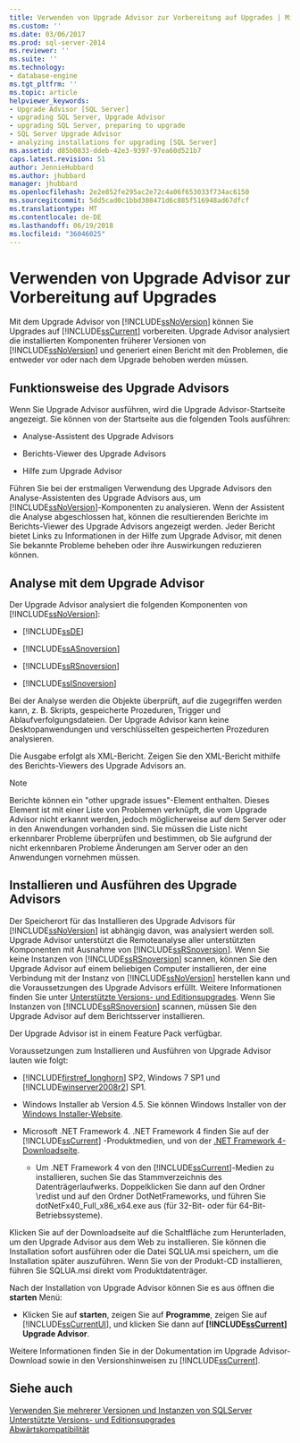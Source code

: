 ```yaml
---
title: Verwenden von Upgrade Advisor zur Vorbereitung auf Upgrades | Microsoft Docs
ms.custom: ''
ms.date: 03/06/2017
ms.prod: sql-server-2014
ms.reviewer: ''
ms.suite: ''
ms.technology:
- database-engine
ms.tgt_pltfrm: ''
ms.topic: article
helpviewer_keywords:
- Upgrade Advisor [SQL Server]
- upgrading SQL Server, Upgrade Advisor
- upgrading SQL Server, preparing to upgrade
- SQL Server Upgrade Advisor
- analyzing installations for upgrading [SQL Server]
ms.assetid: d85b0833-ddeb-42e3-9397-97ea60d521b7
caps.latest.revision: 51
author: JennieHubbard
ms.author: jhubbard
manager: jhubbard
ms.openlocfilehash: 2e2e852fe295ac2e72c4a06f653033f734ac6150
ms.sourcegitcommit: 5dd5cad0c1bbd308471d6c885f516948ad67dfcf
ms.translationtype: MT
ms.contentlocale: de-DE
ms.lasthandoff: 06/19/2018
ms.locfileid: "36046025"
---
```

# <a name="use-upgrade-advisor-to-prepare-for-upgrades"></a>Verwenden von Upgrade Advisor zur Vorbereitung auf Upgrades
  Mit dem Upgrade Advisor von [!INCLUDE[ssNoVersion](../../includes/ssnoversion-md.md)] können Sie Upgrades auf [!INCLUDE[ssCurrent](../../includes/sscurrent-md.md)] vorbereiten. Upgrade Advisor analysiert die installierten Komponenten früherer Versionen von [!INCLUDE[ssNoVersion](../../includes/ssnoversion-md.md)] und generiert einen Bericht mit den Problemen, die entweder vor oder nach dem Upgrade behoben werden müssen.  
  
## <a name="how-upgrade-advisor-works"></a>Funktionsweise des Upgrade Advisors  
 Wenn Sie Upgrade Advisor ausführen, wird die Upgrade Advisor-Startseite angezeigt. Sie können von der Startseite aus die folgenden Tools ausführen:  
  
-   Analyse-Assistent des Upgrade Advisors  
  
-   Berichts-Viewer des Upgrade Advisors  
  
-   Hilfe zum Upgrade Advisor  
  
 Führen Sie bei der erstmaligen Verwendung des Upgrade Advisors den Analyse-Assistenten des Upgrade Advisors aus, um [!INCLUDE[ssNoVersion](../../includes/ssnoversion-md.md)]-Komponenten zu analysieren. Wenn der Assistent die Analyse abgeschlossen hat, können die resultierenden Berichte im Berichts-Viewer des Upgrade Advisors angezeigt werden. Jeder Bericht bietet Links zu Informationen in der Hilfe zum Upgrade Advisor, mit denen Sie bekannte Probleme beheben oder ihre Auswirkungen reduzieren können.  
  
## <a name="upgrade-advisor-analysis"></a>Analyse mit dem Upgrade Advisor  
 Der Upgrade Advisor analysiert die folgenden Komponenten von [!INCLUDE[ssNoVersion](../../includes/ssnoversion-md.md)]:  
  
-   [!INCLUDE[ssDE](../../includes/ssde-md.md)]  
  
-   [!INCLUDE[ssASnoversion](../../includes/ssasnoversion-md.md)]  
  
-   [!INCLUDE[ssRSnoversion](../../includes/ssrsnoversion-md.md)]  
  
-   [!INCLUDE[ssISnoversion](../../includes/ssisnoversion-md.md)]  
  
 Bei der Analyse werden die Objekte überprüft, auf die zugegriffen werden kann, z. B. Skripts, gespeicherte Prozeduren, Trigger und Ablaufverfolgungsdateien. Der Upgrade Advisor kann keine Desktopanwendungen und verschlüsselten gespeicherten Prozeduren analysieren.  
  
 Die Ausgabe erfolgt als XML-Bericht. Zeigen Sie den XML-Bericht mithilfe des Berichts-Viewers des Upgrade Advisors an.  
  
> [!NOTE]  
>  Berichte können ein "other upgrade issues"-Element enthalten. Dieses Element ist mit einer Liste von Problemen verknüpft, die vom Upgrade Advisor nicht erkannt werden, jedoch möglicherweise auf dem Server oder in den Anwendungen vorhanden sind. Sie müssen die Liste nicht erkennbarer Probleme überprüfen und bestimmen, ob Sie aufgrund der nicht erkennbaren Probleme Änderungen am Server oder an den Anwendungen vornehmen müssen.  
  
## <a name="how-to-install-and-run-upgrade-advisor"></a>Installieren und Ausführen des Upgrade Advisors  
 Der Speicherort für das Installieren des Upgrade Advisors für [!INCLUDE[ssNoVersion](../../includes/ssnoversion-md.md)] ist abhängig davon, was analysiert werden soll. Upgrade Advisor unterstützt die Remoteanalyse aller unterstützten Komponenten mit Ausnahme von [!INCLUDE[ssRSnoversion](../../includes/ssrsnoversion-md.md)]. Wenn Sie keine Instanzen von [!INCLUDE[ssRSnoversion](../../includes/ssrsnoversion-md.md)] scannen, können Sie den Upgrade Advisor auf einem beliebigen Computer installieren, der eine Verbindung mit der Instanz von [!INCLUDE[ssNoVersion](../../includes/ssnoversion-md.md)] herstellen kann und die Voraussetzungen des Upgrade Advisors erfüllt. Weitere Informationen finden Sie unter [Unterstützte Versions- und Editionsupgrades](../../database-engine/install-windows/supported-version-and-edition-upgrades.md). Wenn Sie Instanzen von [!INCLUDE[ssRSnoversion](../../includes/ssrsnoversion-md.md)] scannen, müssen Sie den Upgrade Advisor auf dem Berichtsserver installieren.  
  
 Der Upgrade Advisor ist in einem Feature Pack verfügbar.  
  
 Voraussetzungen zum Installieren und Ausführen von Upgrade Advisor lauten wie folgt:  
  
-   [!INCLUDE[firstref_longhorn](../../includes/firstref-longhorn-md.md)] SP2, Windows 7 SP1 und [!INCLUDE[winserver2008r2](../../includes/winserver2008r2-md.md)] SP1.  
  
-   Windows Installer ab Version 4.5. Sie können Windows Installer von der [Windows Installer-Website](http://go.microsoft.com/fwlink/?LinkId=49112).  
  
-   Microsoft .NET Framework 4. .NET Framework 4 finden Sie auf der [!INCLUDE[ssCurrent](../../includes/sscurrent-md.md)] -Produktmedien, und von der [.NET Framework 4-Downloadseite](http://go.microsoft.com/fwlink/?LinkId=209895).  
  
    -   Um .NET Framework 4 von den [!INCLUDE[ssCurrent](../../includes/sscurrent-md.md)]-Medien zu installieren, suchen Sie das Stammverzeichnis des Datenträgerlaufwerks. Doppelklicken Sie dann auf den Ordner \redist und auf den Ordner DotNetFrameworks, und führen Sie dotNetFx40_Full_x86_x64.exe aus (für 32-Bit- oder für 64-Bit-Betriebssysteme).  
  
 Klicken Sie auf der Downloadseite auf die Schaltfläche zum Herunterladen, um den Upgrade Advisor aus dem Web zu installieren. Sie können die Installation sofort ausführen oder die Datei SQLUA.msi speichern, um die Installation später auszuführen. Wenn Sie von der Produkt-CD installieren, führen Sie SQLUA.msi direkt vom Produktdatenträger.  
  
 Nach der Installation von Upgrade Advisor können Sie es aus öffnen die **starten** Menü:  
  
-   Klicken Sie auf **starten**, zeigen Sie auf **Programme**, zeigen Sie auf [!INCLUDE[ssCurrentUI](../../includes/sscurrentui-md.md)], und klicken Sie dann auf  **[!INCLUDE[ssCurrent](../../includes/sscurrent-md.md)] Upgrade Advisor**.  
  
 Weitere Informationen finden Sie in der Dokumentation im Upgrade Advisor-Download sowie in den Versionshinweisen zu [!INCLUDE[ssCurrent](../../includes/sscurrent-md.md)].  
  
## <a name="see-also"></a>Siehe auch  
 [Verwenden Sie mehrerer Versionen und Instanzen von SQLServer](../../../2014/sql-server/install/work-with-multiple-versions-and-instances-of-sql-server.md)   
 [Unterstützte Versions- und Editionsupgrades](../../database-engine/install-windows/supported-version-and-edition-upgrades.md)   
 [Abwärtskompatibilität](../../../2014/getting-started/backward-compatibility.md)  
  
  
